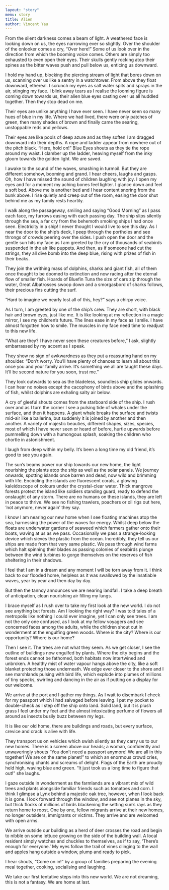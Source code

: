 ```yaml
---
layout: "story"
menu: story
title: Alien
author: Vincent Yau
---
```



From the silent darkness comes a beam of light. A weathered face is looking down on us, the eyes narrowing ever so slightly. Over the shoulder of the onlooker comes a cry, “Over here!” Some of us look over in the direction from which the booming voice comes. Others are simply too exhausted to even open their eyes. Their skulls gently rocking atop their spines as the bitter waves push and pull below us, enticing us downward. 

I hold my hand up, blocking the piercing stream of light that bores down on us, scanning over us like a sentry in a watchtower. From above they float downward, ethereal. I scrunch my eyes as salt water spits and sprays in the air, stinging my face. I blink away tears as I realise the looming figure is coming down towards us, their alien blue eyes casting over us all huddled together. Then they stop dead on me. 

Their eyes are unlike anything I have ever seen. I have never seen so many hues of blue in my life. Where we had lived, there were only patches of green, then many shades of brown and finally came the searing, unstoppable reds and yellows. 

Their eyes are like pools of deep azure and as they soften I am dragged downward into their depths. A rope and ladder appear from nowhere out of the pitch black. “Here, hold on!” Blue Eyes shouts as they tie the rope around my waist. I clamber up the ladder, heaving myself from the inky gloom towards the golden light. We are saved. 

I awake to the sound of the waves, smashing in turmoil. But they are different somehow, booming and grand. I hear cheers, laughs and gasps. Oh, how I have missed the sound of children laughing with joy. I open my eyes and for a moment my aching bones feel lighter. I glance down and feel a soft bed. Above me is another bed and I hear content snoring from the bunk above. I rise quietly and creep out of the room, easing the door shut behind me as my family rests heartily. 

I walk along the passageway, smiling and saying “Good Morning” as I pass each face, my furrows easing with each passing day. The ship slips silently through the sea, a far cry from the behemoth smoking ships I had once seen. Electricity in a ship! I never thought I would live to see this day. As I near the door to the ship’s deck, I peep through the portholes and see throngs of crowds peering over the sides. I push open the door and the gentle sun hits my face as I am greeted by the cry of thousands of seabirds suspended in the air like puppets. And then, as if someone had cut the strings, they all dive bomb into the deep blue, rising with prizes of fish in their beaks. 

They join the writhing mass of dolphins, sharks and giant fish, all of them once thought to be doomed to extinction and now racing after the eternal flow of smaller fish. Hoards of Bluefin Tuna the size of cars zip through the water, Great Albatrosses swoop down and a smorgasbord of sharks follows, their precious fins cutting the surf. 

“Hard to imagine we nearly lost all of this, hey?” says a chirpy voice. 

As I turn, I am greeted by one of the ship’s crew. They are short, with black hair and brown eyes, just like me. It is like looking at my reflection in a magic mirror, I see my children’s future. The lines ease in my face as I smile. I have almost forgotten how to smile. The muscles in my face need time to readjust to this new life. 

“What are they? I have never seen these creatures before,” I ask, slightly embarrassed by my accent as I speak. 

They show no sign of awkwardness as they put a reassuring hand on my shoulder. “Don’t worry. You’ll have plenty of chances to learn all about this once you and your family arrive. It’s something we all are taught these days. It’ll be second nature for you soon, trust me.” 

They look outwards to sea as the bladeless, soundless ship glides onwards. I can hear no noises except the cacophony of birds above and the splashing of fish, whilst dolphins are exhaling salty air below. 

A cry of gleeful shouts comes from the starboard side of the ship. I rush over and as I turn the corner I see a pulsing tide of whales under the surface, and then it happens. A giant whale breaks the surface and twists mid-air like a ballerina, but suddenly it is joined by another and then another. A variety of majestic beauties, different shapes, sizes, species, most of which I have never seen or heard of before, hurtle upwards before pummelling down with a humongous splash, soaking the children who chortle in astonishment. 

I laugh from deep within my belly. It’s been a long time my old friend, it’s good to see you again.

The sun’s beams power our ship towards our new home, the light nourishing the plants atop the ship as well as the solar panels. We journey onwards, spotting islands once barren and dead, now wild and brimming with life. Encircling the islands are fluorescent corals, a glowing kaleidoscope of colours under the crystal-clear water. Thick mangrove forests protect the island like soldiers standing guard, ready to defend the onslaught of any storm. There are no humans on these islands, they are left in peace to thrive. We see no fishing trawlers, poachers or oil rigs out here, ‘not anymore, never again’ they say. 

I know I am nearing our new home when I see floating machines atop the sea, harnessing the power of the waves for energy. Whilst deep below the floats are underwater gardens of seaweed which farmers gather onto their boats, waving at us as we pass. Occasionally we pass a strange-looking device which sieves the plastic from the ocean. Incredibly, they tell us our ships are made from that very same plastic. We pass through wind farms which halt spinning their blades as passing colonies of seabirds plunge between the wind turbines to gorge themselves on the reserves of fish sheltering in their shadows. 

I feel that I am in a dream and any moment I will be torn away from it. I think back to our flooded home, helpless as it was swallowed by the insatiable waves, year by year and then day by day. 

But then the tannoy announces we are nearing landfall. I take a deep breath of anticipation, clean nourishing air filling my lungs. 

I brace myself as I rush over to take my first look at the new world. I do not see anything but forests. Am I looking the right way? I was told tales of a metropolis like nothing I could ever imagine, yet I can only see trees. I am not the only one confused, as I look at my fellow voyagers and see concerned faces among the adults, while the children shout out in wonderment at the engulfing green woods. Where is the city? Where is our opportunity? Where is our home? 

Then I see it. The trees are not what they seem. As we get closer, I see the outline of buildings now engulfed by plants. Where the city begins and the forest ends cannot be fathomed, both habitats now intertwined and unbroken. A healthy mist of water vapour hangs above the city, like a soft blanket protecting those underneath. We edge ever closer to the shore and I see marshlands pulsing with bird life, which explode into plumes of millions of tiny specks, swirling and dancing in the air as if putting on a display for our welcome.

We arrive at the port and I gather my things. As I wait to disembark I check for my passport which I had salvaged before leaving. I pat my pocket to double-check as I step off the ship onto land. Solid land, but it is plush grass I feel under my feet and the almost intoxicating perfume of flowers all around as insects busily buzz between my legs. 

It is like our old home, there are buildings and roads, but every surface, crevice and crack is alive with life. 

They transport us on vehicles which swish silently as they carry us to our new homes. There is a screen above our heads; a woman, confidently and unwaveringly shouts “You don’t need a passport anymore! We are all in this together! We are on the same planet!” to which an enormous crowd cries, synchronising chants and screams of delight. Flags of the Earth are proudly held high, waving blue and green. “It just took us a long time to figure that out!” she laughs. 

I gaze outside in wonderment as the farmlands are a vibrant mix of wild trees and plants alongside familiar friends such as tomatoes and corn. I think I glimpse a Lynx behind a majestic oak tree, however, when I look back it is gone. I look forward through the window, and see not planes in the sky, but thick flocks of millions of birds blackening the setting sun’s rays as they return home to roost. 
One by one, fellow migrants arrive at their new homes, no longer outsiders, immigrants or victims. They arrive and are welcomed with open arms. 

We arrive outside our building as a herd of deer crosses the road and begin to nibble on some lettuce growing on the side of the building wall. A local resident simply watches and chuckles to themselves, as if to say, ‘There’s enough for everyone.’ My eyes follow the trail of vines clinging to the wall and apples hang outside a window, plump and ready to pick. 

I hear shouts, “Come on in!” by a group of families preparing the evening meal together, cooking, socialising and laughing. 

We take our first tentative steps into this new world. We are not dreaming, this is not a fantasy. We are home at last.

